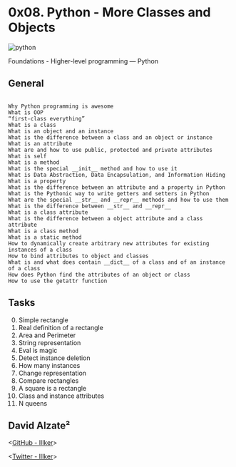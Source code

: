 # 0x08. Python - More Classes and Objects


![python](https://miro.medium.com/max/620/1*ITn0WmZXWWWybtrFDzzm5g.jpeg)


 Foundations - Higher-level programming ― Python

## General

```

Why Python programming is awesome
What is OOP
“first-class everything”
What is a class
What is an object and an instance
What is the difference between a class and an object or instance
What is an attribute
What are and how to use public, protected and private attributes
What is self
What is a method
What is the special __init__ method and how to use it
What is Data Abstraction, Data Encapsulation, and Information Hiding
What is a property
What is the difference between an attribute and a property in Python
What is the Pythonic way to write getters and setters in Python
What are the special __str__ and __repr__ methods and how to use them
What is the difference between __str__ and __repr__
What is a class attribute
What is the difference between a object attribute and a class attribute
What is a class method
What is a static method
How to dynamically create arbitrary new attributes for existing instances of a class
How to bind attributes to object and classes
What is and what does contain __dict__ of a class and of an instance of a class
How does Python find the attributes of an object or class
How to use the getattr function

```

## Tasks

0. Simple rectangle
1. Real definition of a rectangle 
2. Area and Perimeter 
3. String representation
4. Eval is magic
5. Detect instance deletion
6. How many instances
7. Change representation
8. Compare rectangles
9. A square is a rectangle
10. Class and instance attributes
11. N queens


## David Alzate² 

<[GitHub - Illker](https://github.com/illker)>

<[Twitter - Illker](https://twitter.com/illker)>
